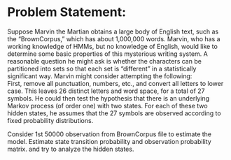 # Problem Statement:

Suppose Marvin the Martian obtains a large body of English text, such as the “BrownCorpus,” which has about 1,000,000 words. Marvin, who has a working knowledge of HMMs, but no knowledge of English, would like to determine some basic properties of this mysterious writing system. A reasonable question he might ask is whether the characters can be partitioned into sets so that each set is “different” in a statistically significant way. Marvin might consider attempting the following: <br/>
First, remove all punctuation, numbers, etc., and convert all letters to lower case. This leaves 26 distinct letters and word space, for a total of 27 symbols. He could then test the hypothesis that there is an underlying Markov process (of order one) with two states. For each of these two hidden states, he assumes that the 27 symbols are observed according to fixed probability distributions.

Consider 1st 50000 observation from BrownCorpus file to estimate the model.
Estimate state transition probability and observation probability matrix. and try to analyze the hidden states. 
